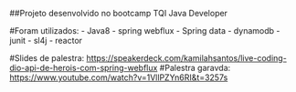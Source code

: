 ##Projeto desenvolvido no bootcamp TQI Java Developer 

#Foram utilizados:
    - Java8
    - spring webflux
    - Spring data
    - dynamodb
    - junit
    - sl4j
    - reactor

#Slides de palestra: https://speakerdeck.com/kamilahsantos/live-coding-dio-api-de-herois-com-spring-webflux
#Palestra garavda: https://www.youtube.com/watch?v=1VllPZYn6RI&t=3257s
